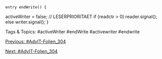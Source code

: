     entry endWrite() {
activeWriter  = false;
// LESERPRIORITAET
if (readctr > 0)    reader.signal();
else    writer.signal();    }

   Tags & Topics:
   #activeWriter
   #endWrite
   #activewriter
   #endwrite

[Previous: #AdvIT-Folien_304](AdvIT-Folien_304.md)

[Next: #AdvIT-Folien_304](AdvIT-Folien_304.md)